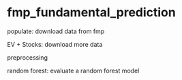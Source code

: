 # fmp_fundamental_prediction


populate: download data from fmp

EV + Stocks: download more data

preprocessing

random forest: evaluate a random forest model
